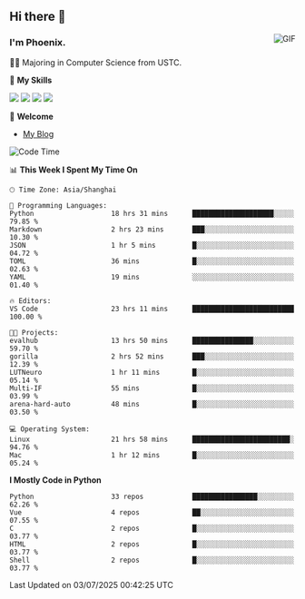 ## Hi there 👋
<img align="right" alt="GIF" src="https://raw.githubusercontent.com/JoeyBling/JoeyBling/master/pic/pusheencode.gif" />

### I'm Phoenix.

👨‍🎓 Majoring in Computer Science from USTC.

🌟 **My Skills**

![](https://img.shields.io/badge/-Python-3e74a2?style=flat-square&logo=Python&logoColor=fff)
![](https://img.shields.io/badge/-C++-9f62a5?style=flat&logo=cplusplus&logoColor=white)
![](https://img.shields.io/badge/-Linux-185886?style=flat-square&logo=Linux&logoColor=fff)
![](https://img.shields.io/badge/-Rust-ff4136?style=flat-square&logo=Rust&logoColor=fff)

💬 **Welcome**

- [My Blog](https://ysy-phoenix.github.io/)

<!--START_SECTION:waka-->
![Code Time](http://img.shields.io/badge/Code%20Time-1%2C671%20hrs%2056%20mins-blue)

📊 **This Week I Spent My Time On** 

```text
🕑︎ Time Zone: Asia/Shanghai

💬 Programming Languages: 
Python                   18 hrs 31 mins      ████████████████████░░░░░   79.85 % 
Markdown                 2 hrs 23 mins       ███░░░░░░░░░░░░░░░░░░░░░░   10.30 % 
JSON                     1 hr 5 mins         █░░░░░░░░░░░░░░░░░░░░░░░░   04.72 % 
TOML                     36 mins             █░░░░░░░░░░░░░░░░░░░░░░░░   02.63 % 
YAML                     19 mins             ░░░░░░░░░░░░░░░░░░░░░░░░░   01.40 % 

🔥 Editors: 
VS Code                  23 hrs 11 mins      █████████████████████████   100.00 % 

🐱‍💻 Projects: 
evalhub                  13 hrs 50 mins      ███████████████░░░░░░░░░░   59.70 % 
gorilla                  2 hrs 52 mins       ███░░░░░░░░░░░░░░░░░░░░░░   12.39 % 
LUTNeuro                 1 hr 11 mins        █░░░░░░░░░░░░░░░░░░░░░░░░   05.14 % 
Multi-IF                 55 mins             █░░░░░░░░░░░░░░░░░░░░░░░░   03.99 % 
arena-hard-auto          48 mins             █░░░░░░░░░░░░░░░░░░░░░░░░   03.50 % 

💻 Operating System: 
Linux                    21 hrs 58 mins      ████████████████████████░   94.76 % 
Mac                      1 hr 12 mins        █░░░░░░░░░░░░░░░░░░░░░░░░   05.24 % 
```

**I Mostly Code in Python** 

```text
Python                   33 repos            ████████████████░░░░░░░░░   62.26 % 
Vue                      4 repos             ██░░░░░░░░░░░░░░░░░░░░░░░   07.55 % 
C                        2 repos             █░░░░░░░░░░░░░░░░░░░░░░░░   03.77 % 
HTML                     2 repos             █░░░░░░░░░░░░░░░░░░░░░░░░   03.77 % 
Shell                    2 repos             █░░░░░░░░░░░░░░░░░░░░░░░░   03.77 % 
```




 Last Updated on 03/07/2025 00:42:25 UTC
<!--END_SECTION:waka-->

<!--
**ysy-phoenix/ysy-phoenix** is a ✨ _special_ ✨ repository because its `README.md` (this file) appears on your GitHub profile.

Here are some ideas to get you started:

- 🔭 I’m currently working on ...
- 🌱 I’m currently learning ...
- 👯 I’m looking to collaborate on ...
- 🤔 I’m looking for help with ...
- 💬 Ask me about ...
- 📫 How to reach me: ...
- 😄 Pronouns: ...
- ⚡ Fun fact: ...
-->
